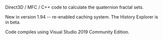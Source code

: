 Direct3D / MFC / C++ code to calculate the quaternion fractal sets.

New in version 1.94 -- re-enabled caching system. The History Explorer is in beta.

Code compiles using Visual Studio 2019 Community Edition.






